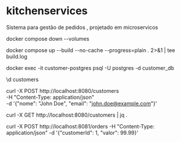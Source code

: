 # kitchenservices
Sistema para gestão de pedidos , projetado em microservicos


docker compose down --volumes

docker compose up --build --no-cache --progress=plain . 2>&1 | tee build.log

docker exec -it customer-postgres psql -U postgres -d customer_db


\d customers




curl -X POST http://localhost:8080/customers \
-H "Content-Type: application/json" \
-d '{"nome": "John Doe", "email": "john.doe@example.com"}'

curl -X GET http://localhost:8080/customers | jq .

curl -X POST http://localhost:8081/orders -H "Content-Type: application/json" -d '{"customerId": 1, "valor": 99.99}'

